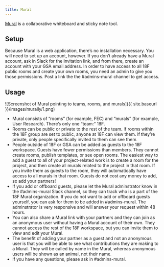```yaml
---
title: Mural
---
```


[Mural](https://mural.co/) is a collaborative whiteboard and sticky note tool.

## Setup

Because Mural is a web application, there’s no installation necessary. You will need to set up an account, however. If you don’t already have a Mural account, ask in Slack for the invitation link, and from there, create an account with your GSA email address. In order to have access to all 18F public rooms and create your own rooms, you need an admin to give you those permissions. Post a link the the #admins-mural channel to get access.

## Usage

![Screenshot of Mural pointing to teams, rooms, and murals]({{ site.baseurl }}/images/murally/1.png)

- Mural consists of “rooms” (for example, FEC) and “murals” (for example, User Research). There’s only one “team:” 18F.
- Rooms can be public or private to the rest of the team. If rooms within the 18F group are set to public, anyone at 18F can view them. If they’re private, only people specifically invited to them can see them.
- People outside of 18F or GSA can be added as guests to the 18F workspace. Guests have fewer permissions than members. They cannot create rooms, publish templates, or see open rooms. The easiest way to add a guest to all of your project-related work is to create a room for the project, and then create all murals related to the project in that room. If you invite them as guests to the room, they will automatically have access to all murals in that room. Guests do not cost any money to add, so add your partners!
- If you add or offboard guests, please let the Mural adminstrator know in the #admins-mural Slack channel, so they can track who is a part of the 18F Mural organization. If you do not want to add or offboard guests yourself, you can ask for them to be added in #admins-mural. The adminstrator is very responsive and will answer your request within 48 hours.
- You can also share a Mural link with your partners and they can join as an anonymous user without having a Mural account of their own. They cannot access the rest of the 18F workspace, but you can invite them to view and edit your Mural.
- The benefit of adding your partner as a guest and not an anonymous user is that you will be able to see what contributions they are making to a Mural. They will be called by name in the Mural, whereas anonymous users will be shown as an animal, not their name.
- If you have any questions, please ask in #admins-mural.

